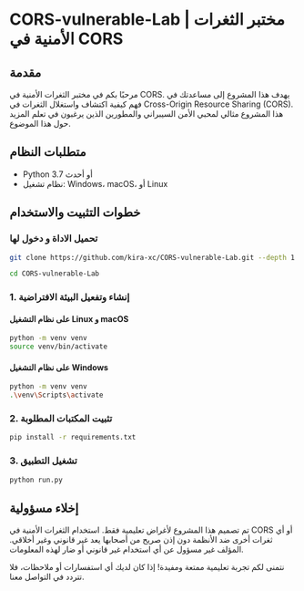# CORS-vulnerable-Lab | مختبر الثغرات الأمنية في CORS

## مقدمة
مرحبًا بكم في مختبر الثغرات الأمنية في CORS. يهدف هذا المشروع إلى مساعدتك في فهم كيفية اكتشاف واستغلال الثغرات في Cross-Origin Resource Sharing (CORS). هذا المشروع مثالي لمحبي الأمن السيبراني والمطورين الذين يرغبون في تعلم المزيد حول هذا الموضوع.

## متطلبات النظام
- Python 3.7 أو أحدث
- نظام تشغيل: Windows، macOS، أو Linux

## خطوات التثبيت والاستخدام

###  تحميل الاداة و دخول لها 

```bash
git clone https://github.com/kira-xc/CORS-vulnerable-Lab.git --depth 1
```
```bash
cd CORS-vulnerable-Lab
```

### 1. إنشاء وتفعيل البيئة الافتراضية

#### على نظام التشغيل Linux و macOS
```bash
python -m venv venv
source venv/bin/activate
```
#### على نظام التشغيل Windows
```bash
python -m venv venv
.\venv\Scripts\activate
```
### 2. تثبيت المكتبات المطلوبة
```bash
pip install -r requirements.txt
```
### 3. تشغيل التطبيق
```bash
python run.py
```
## إخلاء مسؤولية
تم تصميم هذا المشروع لأغراض تعليمية فقط. استخدام الثغرات الأمنية في CORS أو أي ثغرات أخرى ضد الأنظمة دون إذن صريح من أصحابها يعد غير قانوني وغير أخلاقي. المؤلف غير مسؤول عن أي استخدام غير قانوني أو ضار لهذه المعلومات.

نتمنى لكم تجربة تعليمية ممتعة ومفيدة! إذا كان لديك أي استفسارات أو ملاحظات، فلا تتردد في التواصل معنا.

